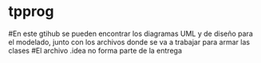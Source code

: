 # tpprog
#En este gtihub se pueden encontrar los diagramas UML y de diseño para el modelado, junto con los archivos donde se va a trabajar para armar las clases
#El archivo .idea no forma parte de la entrega
